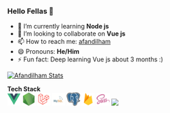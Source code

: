 ### Hello Fellas 👋 

<!--
**afandilham/afandilham** is a ✨ _special_ ✨ repository because its `README.md` (this file) appears on your GitHub profile.
-->
- 🌱 I’m currently learning **Node js**
- 👯 I’m looking to collaborate on **Vue js**
- 📫 How to reach me: [afandilham](https://twitter.com/afandilham)
- 😄 Pronouns: **He/Him**
- ⚡ Fun fact: Deep learning Vue js about 3 months :)

[![Afandilham Stats](https://github-readme-stats.vercel.app/api?username=afandilham)](https://github.com/afandilham)

**Tech Stack**
<br>
<img height="30px" widht="30px" src="https://raw.githubusercontent.com/github/explore/80688e429a7d4ef2fca1e82350fe8e3517d3494d/topics/vue/vue.png">
<img height="30px" widht="30px" src="https://raw.githubusercontent.com/github/explore/80688e429a7d4ef2fca1e82350fe8e3517d3494d/topics/nodejs/nodejs.png">
<img height="30px" widht="30px" src="https://raw.githubusercontent.com/github/explore/56a826d05cf762b2b50ecbe7d492a839b04f3fbf/topics/laravel/laravel.png">
<img height="30px" widht="30px" src="https://raw.githubusercontent.com/github/explore/80688e429a7d4ef2fca1e82350fe8e3517d3494d/topics/mysql/mysql.png">
<img height="30px" widht="30px" src="https://raw.githubusercontent.com/github/explore/80688e429a7d4ef2fca1e82350fe8e3517d3494d/topics/postgresql/postgresql.png">
<img height="30px" widht="30px" src="https://raw.githubusercontent.com/github/explore/80688e429a7d4ef2fca1e82350fe8e3517d3494d/topics/firebase/firebase.png">
<img height="30px" widht="30px" src="https://raw.githubusercontent.com/github/explore/80688e429a7d4ef2fca1e82350fe8e3517d3494d/topics/sass/sass.png">
<img height="30px" widht="30px" src="https://tailwindcss.com/_next/static/media/twitter-square.18b32c43e6fa4c8ee7db66330112a331.png">
